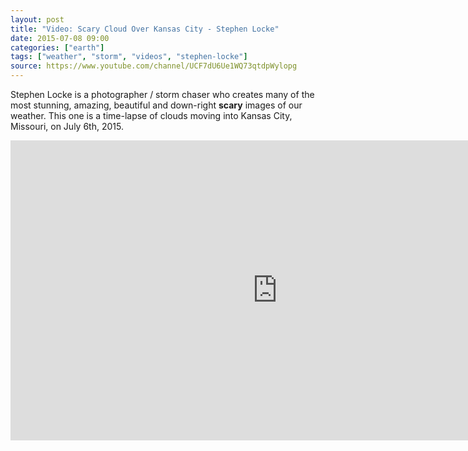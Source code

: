 ```yaml
---
layout: post
title: "Video: Scary Cloud Over Kansas City - Stephen Locke"
date: 2015-07-08 09:00
categories: ["earth"]
tags: ["weather", "storm", "videos", "stephen-locke"]
source: https://www.youtube.com/channel/UCF7dU6Ue1WQ73qtdpWylopg
---
```

Stephen Locke is a photographer / storm chaser who creates many of the
most stunning, amazing, beautiful and down-right **scary** images of
our weather. This one is a time-lapse of clouds moving into Kansas
City, Missouri, on July 6th, 2015.


<iframe width="853" height="480"
src="https://www.youtube.com/embed/nObF2HSv_n0?rel=0" frameborder="0"
allowfullscreen></iframe>
